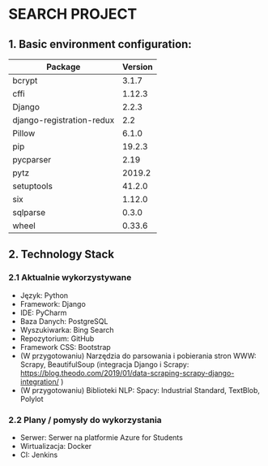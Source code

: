 # SEARCH PROJECT

## 1. Basic environment configuration:
| **Package**               | **Version**
|-------------------------  |-------
| bcrypt                    | 3.1.7  
| cffi                      | 1.12.3 
| Django                    | 2.2.3  
| django-registration-redux | 2.2    
| Pillow                    | 6.1.0  
| pip                       | 19.2.3 
| pycparser                 | 2.19   
| pytz                      | 2019.2 
| setuptools                | 41.2.0 
| six                       | 1.12.0 
| sqlparse                  | 0.3.0  
| wheel                     | 0.33.6 

## 2. Technology Stack
### 2.1 Aktualnie wykorzystywane
- Język: Python
- Framework: Django
- IDE: PyCharm
- Baza Danych: PostgreSQL
- Wyszukiwarka: Bing Search
- Repozytorium: GitHub
- Framework CSS: Bootstrap
- (W przygotowaniu) Narzędzia do parsowania i pobierania stron WWW: Scrapy, BeautifulSoup (integracja Django i Scrapy: https://blog.theodo.com/2019/01/data-scraping-scrapy-django-integration/ )
- (W przygotowaniu) Biblioteki NLP: Spacy: Industrial Standard, TextBlob, Polylot
### 2.2 Plany / pomysły do wykorzystania
- Serwer: Serwer na platformie Azure for Students
- Wirtualizacja: Docker
- CI: Jenkins